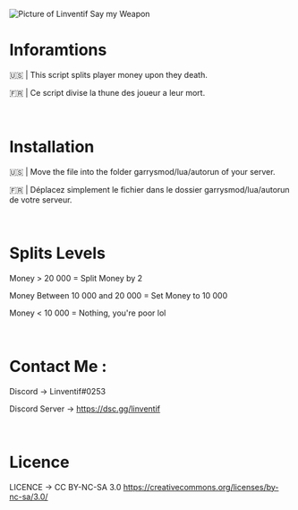 ![Picture of Linventif Say my Weapon](https://i.imgur.com/EnhaEZ4.png)

# Inforamtions

🇺🇸 | This script splits player money upon they death.

🇫🇷 | Ce script divise la thune des joueur a leur mort.

&nbsp;

# Installation

🇺🇸 | Move the file into the folder garrysmod/lua/autorun of your server.

🇫🇷 | Déplacez simplement le fichier dans le dossier garrysmod/lua/autorun de votre serveur.

&nbsp;

# Splits Levels

Money > 20 000 = Split Money by 2

Money Between 10 000 and 20 000 = Set Money to 10 000

Money < 10 000 = Nothing, you're poor lol

&nbsp;

# Contact Me :

Discord -> Linventif#0253

Discord Server -> https://dsc.gg/linventif

&nbsp;

# Licence

LICENCE -> CC BY-NC-SA 3.0
https://creativecommons.org/licenses/by-nc-sa/3.0/